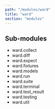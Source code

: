 ```yaml
---
path: "/modules/ward"
title: "ward"
section: "modules"
---
```


## Sub-modules

* ward.collect
* ward.diff
* ward.expect
* ward.fixtures
* ward.models
* ward.run
* ward.suite
* ward.terminal
* ward.test_result
* ward.testing
* ward.util